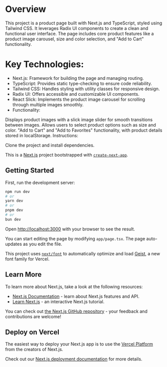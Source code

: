 # Overview

This project is a product page built with Next.js and TypeScript, styled using Tailwind CSS. It leverages Radix UI components to create a clean and functional user interface. The page includes core product features like a product image carousel, size and color selection, and "Add to Cart" functionality.

# Key Technologies:

- Next.js: Framework for building the page and managing routing.
- TypeScript: Provides static type-checking to ensure code reliability.
- Tailwind CSS: Handles styling with utility classes for responsive design.
- Radix UI: Offers accessible and customizable UI components.
- React Slick: Implements the product image carousel for scrolling through multiple images smoothly.
- Functionality:

Displays product images with a slick image slider for smooth transitions between images.
Allows users to select product options such as size and color.
"Add to Cart" and "Add to Favorites" functionality, with product details stored in localStorage.
Instructions:

Clone the project and install dependencies.

This is a [Next.js](https://nextjs.org) project bootstrapped with [`create-next-app`](https://nextjs.org/docs/app/api-reference/cli/create-next-app).

## Getting Started

First, run the development server:

```bash
npm run dev
# or
yarn dev
# or
pnpm dev
# or
bun dev
```

Open [http://localhost:3000](http://localhost:3000) with your browser to see the result.

You can start editing the page by modifying `app/page.tsx`. The page auto-updates as you edit the file.

This project uses [`next/font`](https://nextjs.org/docs/app/building-your-application/optimizing/fonts) to automatically optimize and load [Geist](https://vercel.com/font), a new font family for Vercel.

## Learn More

To learn more about Next.js, take a look at the following resources:

- [Next.js Documentation](https://nextjs.org/docs) - learn about Next.js features and API.
- [Learn Next.js](https://nextjs.org/learn) - an interactive Next.js tutorial.

You can check out [the Next.js GitHub repository](https://github.com/vercel/next.js) - your feedback and contributions are welcome!

## Deploy on Vercel

The easiest way to deploy your Next.js app is to use the [Vercel Platform](https://vercel.com/new?utm_medium=default-template&filter=next.js&utm_source=create-next-app&utm_campaign=create-next-app-readme) from the creators of Next.js.

Check out our [Next.js deployment documentation](https://nextjs.org/docs/app/building-your-application/deploying) for more details.
